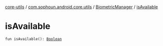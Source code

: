 [core-utils](../../index.md) / [com.sophoun.android.core.utils](../index.md) / [BiometricManager](index.md) / [isAvailable](./is-available.md)

# isAvailable

`fun isAvailable(): `[`Boolean`](https://kotlinlang.org/api/latest/jvm/stdlib/kotlin/-boolean/index.html)